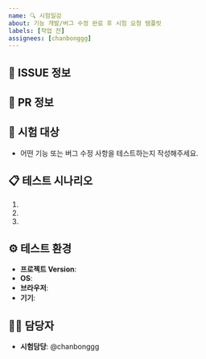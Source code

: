 ```yaml
---
name: 🔍 시험일감
about: 기능 개발/버그 수정 완료 후 시험 요청 템플릿
labels: [작업 전]
assignees: [chanbonggg]
---
```


<!--📚 GitHub 이슈 작성 템플릿 -->
<!-- 필요한 제목을 복사 붙여넣기하여 사용해주세요!
🔍 [시험요청][카테고리] 무슨 부분 시험
🔥 [긴급]
⌛ [~월/일]
-->

🔗 ISSUE 정보
---
<!-- 관련된 기능 개발, 버그 이슈 번호, PR에 대한 작성해주세요. -->
<!-- "- #123, "- https://...ISSUE_URL" 형식으로 작성하여야 이쁘게 보입니다-->

🔗 PR 정보
---
<!-- PR에 대한 번호나 URL을 작성해주세요. -->
<!-- "- #123", "- https://...PR_URL" 형식으로 작성하여야 이쁘게 보입니다-->

🧩 시험 대상
---

- 어떤 기능 또는 버그 수정 사항을 테스트하는지 작성해주세요.

📋 테스트 시나리오
---

<!-- 주요 테스트 케이스를 간단히 작성해주세요 -->

1.
2.
3.

⚙️ 테스트 환경
---
- **프로젝트 Version**:
- **OS**:
- **브라우저**:
- **기기**:

🙋‍♂️ 담당자
---

- **시험담당**: @chanbonggg